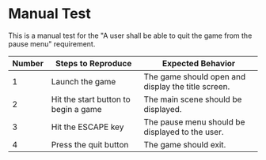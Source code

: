 # Manual Test

This is a manual test for the "A user shall be able to quit the game from the pause menu" requirement.

| Number | Steps to Reproduce | Expected Behavior |
|--------|--------------------|-------------------|
|      1 | Launch the game | The game should open and display the title screen. |
|      2 | Hit the start button to begin a game | The main scene should be displayed. |
|      3 | Hit the ESCAPE key | The pause menu should be displayed to the user. |
|      4 | Press the quit button | The game should exit. |
